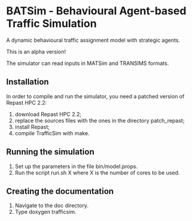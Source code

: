 # BATSim - Behavioural Agent-based Traffic Simulation

A dynamic behavioural traffic assignment model with strategic agents.

This is an alpha version!

The simulator can read inputs in MATSim and TRANSIMS formats.

## Installation

In order to compile and run the simulator, you need a patched version of Repast HPC 2.2:

1. download Repast HPC 2.2;
2. replace the sources files with the ones in the directory patch_repast;
3. install Repast;
4. compile TrafficSim with make.

## Running the simulation

1. Set up the parameters in the file bin/model.props.
2. Run the script run.sh X where X is the number of cores to be used.

## Creating the documentation

1. Navigate to the doc directory.
2. Type doxygen trafficsim.
